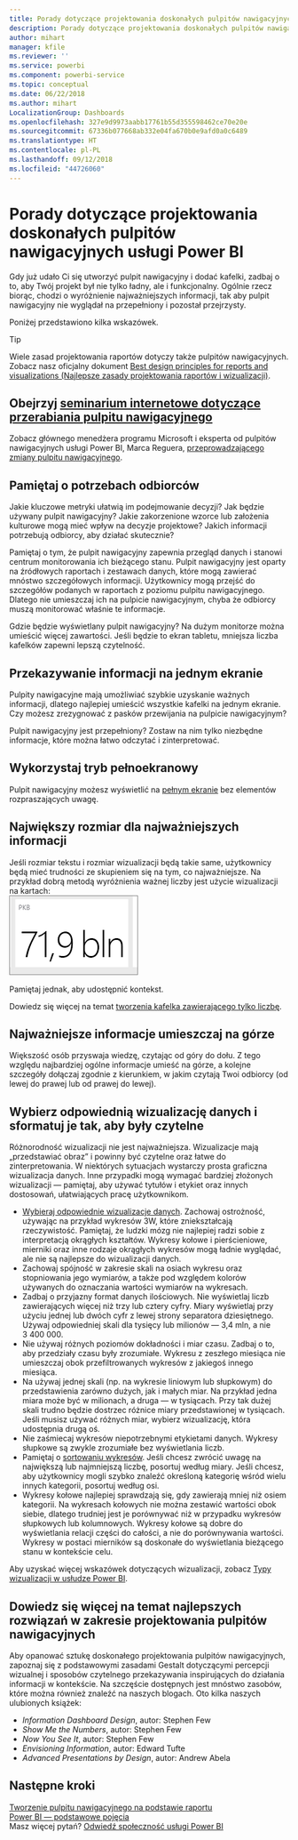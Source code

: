 ```yaml
---
title: Porady dotyczące projektowania doskonałych pulpitów nawigacyjnych usługi Power BI
description: Porady dotyczące projektowania doskonałych pulpitów nawigacyjnych usługi Power BI
author: mihart
manager: kfile
ms.reviewer: ''
ms.service: powerbi
ms.component: powerbi-service
ms.topic: conceptual
ms.date: 06/22/2018
ms.author: mihart
LocalizationGroup: Dashboards
ms.openlocfilehash: 327e9d9973aabb17761b55d355598462ce70e20e
ms.sourcegitcommit: 67336b077668ab332e04fa670b0e9afd0a0c6489
ms.translationtype: HT
ms.contentlocale: pl-PL
ms.lasthandoff: 09/12/2018
ms.locfileid: "44726060"
---
```

# <a name="tips-for-designing-a-great-power-bi-dashboard"></a>Porady dotyczące projektowania doskonałych pulpitów nawigacyjnych usługi Power BI
Gdy już udało Ci się utworzyć pulpit nawigacyjny i dodać kafelki, zadbaj o to, aby Twój projekt był nie tylko ładny, ale i funkcjonalny. Ogólnie rzecz biorąc, chodzi o wyróżnienie najważniejszych informacji, tak aby pulpit nawigacyjny nie wyglądał na przepełniony i pozostał przejrzysty.

Poniżej przedstawiono kilka wskazówek.

> [!TIP]
> Wiele zasad projektowania raportów dotyczy także pulpitów nawigacyjnych.  Zobacz nasz oficjalny dokument [Best design principles for reports and visualizations (Najlepsze zasady projektowania raportów i wizualizacji)](visuals/power-bi-visualization-best-practices.md).
>
>

## <a name="watch-the-dashboard-makeover-webinarhttpsinfomicrosoftcomco-powerbi-wbnr-fy16-05may-12-dashboard-makeover-registrationhtml"></a>Obejrzyj [seminarium internetowe dotyczące przerabiania pulpitu nawigacyjnego](https://info.microsoft.com/CO-PowerBI-WBNR-FY16-05May-12-Dashboard-Makeover-Registration.html)
Zobacz głównego menedżera programu Microsoft i eksperta od pulpitów nawigacyjnych usługi Power BI, Marca Reguera, [przeprowadzającego zmiany pulpitu nawigacyjnego](https://info.microsoft.com/CO-PowerBI-WBNR-FY16-05May-12-Dashboard-Makeover-Registration.html).

## <a name="consider-your-audience"></a>Pamiętaj o potrzebach odbiorców
Jakie kluczowe metryki ułatwią im podejmowanie decyzji? Jak będzie używany pulpit nawigacyjny? Jakie zakorzenione wzorce lub założenia kulturowe mogą mieć wpływ na decyzje projektowe? Jakich informacji potrzebują odbiorcy, aby działać skutecznie?

Pamiętaj o tym, że pulpit nawigacyjny zapewnia przegląd danych i stanowi centrum monitorowania ich bieżącego stanu. Pulpit nawigacyjny jest oparty na źródłowych raportach i zestawach danych, które mogą zawierać mnóstwo szczegółowych informacji. Użytkownicy mogą przejść do szczegółów podanych w raportach z poziomu pulpitu nawigacyjnego. Dlatego nie umieszczaj ich na pulpicie nawigacyjnym, chyba że odbiorcy muszą monitorować właśnie te informacje.

Gdzie będzie wyświetlany pulpit nawigacyjny? Na dużym monitorze można umieścić więcej zawartości. Jeśli będzie to ekran tabletu, mniejsza liczba kafelków zapewni lepszą czytelność.

## <a name="tell-a-story-and-keep-it-to-one-screen"></a>Przekazywanie informacji na jednym ekranie
Pulpity nawigacyjne mają umożliwiać szybkie uzyskanie ważnych informacji, dlatego najlepiej umieścić wszystkie kafelki na jednym ekranie. Czy możesz zrezygnować z pasków przewijania na pulpicie nawigacyjnym?

Pulpit nawigacyjny jest przepełniony?  Zostaw na nim tylko niezbędne informacje, które można łatwo odczytać i zinterpretować.

## <a name="make-use-of-full-screen-mode"></a>Wykorzystaj tryb pełnoekranowy
Pulpit nawigacyjny możesz wyświetlić na [pełnym ekranie](service-fullscreen-mode.md) bez elementów rozpraszających uwagę.

## <a name="make-the-most-important-information-biggest"></a>Największy rozmiar dla najważniejszych informacji
Jeśli rozmiar tekstu i rozmiar wizualizacji będą takie same, użytkownicy będą mieć trudności ze skupieniem się na tym, co najważniejsze. Na przykład dobrą metodą wyróżnienia ważnej liczby jest użycie wizualizacji na kartach:  
![Wizualizacja w postaci karty](media/service-dashboards-design-tips/pbi_card.png)

Pamiętaj jednak, aby udostępnić kontekst.  

Dowiedz się więcej na temat [tworzenia kafelka zawierającego tylko liczbę](visuals/power-bi-visualization-card.md).

## <a name="put-the-most-important-information-in-the-upper-corner"></a>Najważniejsze informacje umieszczaj na górze
Większość osób przyswaja wiedzę, czytając od góry do dołu. Z tego względu najbardziej ogólne informacje umieść na górze, a kolejne szczegóły dołączaj zgodnie z kierunkiem, w jakim czytają Twoi odbiorcy (od lewej do prawej lub od prawej do lewej).

## <a name="use-the-right-visualization-for-the-data-and-format-it-for-easy-reading"></a>Wybierz odpowiednią wizualizację danych i sformatuj je tak, aby były czytelne
Różnorodność wizualizacji nie jest najważniejsza.  Wizualizacje mają „przedstawiać obraz” i powinny być czytelne oraz łatwe do zinterpretowania.  W niektórych sytuacjach wystarczy prosta graficzna wizualizacja danych. Inne przypadki mogą wymagać bardziej złożonych wizualizacji — pamiętaj, aby używać tytułów i etykiet oraz innych dostosowań, ułatwiających pracę użytkownikom.  

* [Wybieraj odpowiednie wizualizacje danych](https://www.youtube.com/watch?v=-tdkUYrzrio). Zachowaj ostrożność, używając na przykład wykresów 3W, które zniekształcają rzeczywistość. Pamiętaj, że ludzki mózg nie najlepiej radzi sobie z interpretacją okrągłych kształtów. Wykresy kołowe i pierścieniowe, mierniki oraz inne rodzaje okrągłych wykresów mogą ładnie wyglądać, ale nie są najlepsze do wizualizacji danych.
* Zachowaj spójność w zakresie skali na osiach wykresu oraz stopniowania jego wymiarów, a także pod względem kolorów używanych do oznaczania wartości wymiarów na wykresach.
* Zadbaj o przyjazny format danych ilościowych. Nie wyświetlaj liczb zawierających więcej niż trzy lub cztery cyfry. Miary wyświetlaj przy użyciu jednej lub dwóch cyfr z lewej strony separatora dziesiętnego. Używaj odpowiedniej skali dla tysięcy lub milionów — 3,4 mln, a nie 3 400 000.
* Nie używaj różnych poziomów dokładności i miar czasu. Zadbaj o to, aby przedziały czasu były zrozumiałe.  Wykresu z zeszłego miesiąca nie umieszczaj obok przefiltrowanych wykresów z jakiegoś innego miesiąca.
* Na używaj jednej skali (np. na wykresie liniowym lub słupkowym) do przedstawienia zarówno dużych, jak i małych miar.  Na przykład jedna miara może być w milionach, a druga — w tysiącach.  Przy tak dużej skali trudno będzie dostrzec różnice miary przedstawionej w tysiącach.  Jeśli musisz używać różnych miar, wybierz wizualizację, która udostępnia drugą oś.
* Nie zaśmiecaj wykresów niepotrzebnymi etykietami danych. Wykresy słupkowe są zwykle zrozumiałe bez wyświetlania liczb.
* Pamiętaj o [sortowaniu wykresów](power-bi-report-change-sort.md).  Jeśli chcesz zwrócić uwagę na największą lub najmniejszą liczbę, posortuj według miary.  Jeśli chcesz, aby użytkownicy mogli szybko znaleźć określoną kategorię wśród wielu innych kategorii, posortuj według osi.  
* Wykresy kołowe najlepiej sprawdzają się, gdy zawierają mniej niż osiem kategorii. Na wykresach kołowych nie można zestawić wartości obok siebie, dlatego trudniej jest je porównywać niż w przypadku wykresów słupkowych lub kolumnowych. Wykresy kołowe są dobre do wyświetlania relacji części do całości, a nie do porównywania wartości. Wykresy w postaci mierników są doskonałe do wyświetlania bieżącego stanu w kontekście celu.

Aby uzyskać więcej wskazówek dotyczących wizualizacji, zobacz [Typy wizualizacji w usłudze Power BI](visuals/power-bi-visualization-types-for-reports-and-q-and-a.md).  

## <a name="learning-more-about-best-practice-dashboard-design"></a>Dowiedz się więcej na temat najlepszych rozwiązań w zakresie projektowania pulpitów nawigacyjnych
Aby opanować sztukę doskonałego projektowania pulpitów nawigacyjnych, zapoznaj się z podstawowymi zasadami Gestalt dotyczącymi percepcji wizualnej i sposobów czytelnego przekazywania inspirujących do działania informacji w kontekście. Na szczęście dostępnych jest mnóstwo zasobów, które można również znaleźć na naszych blogach. Oto kilka naszych ulubionych książek:

* *Information Dashboard Design*, autor: Stephen Few  
* *Show Me the Numbers*, autor: Stephen Few  
* *Now You See It*, autor: Stephen Few  
* *Envisioning Information*, autor: Edward Tufte  
* *Advanced Presentations by Design*, autor: Andrew Abela   

## <a name="next-steps"></a>Następne kroki
[Tworzenie pulpitu nawigacyjnego na podstawie raportu](service-dashboard-create.md)  
[Power BI — podstawowe pojęcia](service-basic-concepts.md)  
Masz więcej pytań? [Odwiedź społeczność usługi Power BI](http://community.powerbi.com/)
